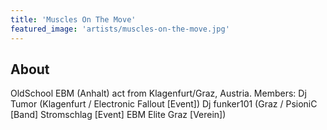 ```yaml
---
title: 'Muscles On The Move'
featured_image: 'artists/muscles-on-the-move.jpg'
---
```


## About

OldSchool EBM (Anhalt) act from Klagenfurt/Graz, Austria. 
Members: 
Dj Tumor (Klagenfurt / Electronic Fallout [Event])
Dj funker101 (Graz / PsioniC [Band] Stromschlag [Event] EBM Elite Graz [Verein])
